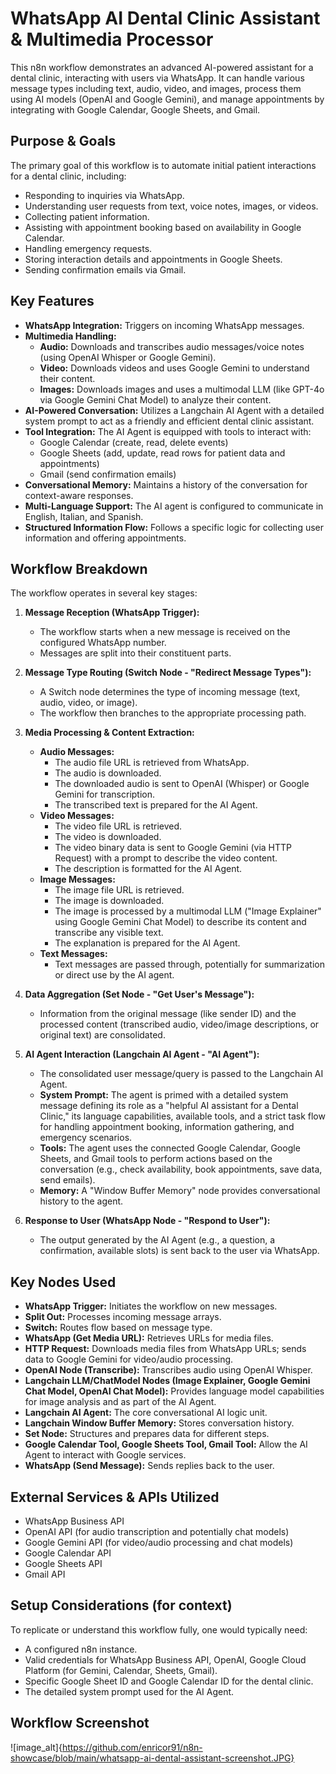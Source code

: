 # WhatsApp AI Dental Clinic Assistant & Multimedia Processor

This n8n workflow demonstrates an advanced AI-powered assistant for a dental clinic, interacting with users via WhatsApp. It can handle various message types including text, audio, video, and images, process them using AI models (OpenAI and Google Gemini), and manage appointments by integrating with Google Calendar, Google Sheets, and Gmail.

## Purpose & Goals

The primary goal of this workflow is to automate initial patient interactions for a dental clinic, including:
* Responding to inquiries via WhatsApp.
* Understanding user requests from text, voice notes, images, or videos.
* Collecting patient information.
* Assisting with appointment booking based on availability in Google Calendar.
* Handling emergency requests.
* Storing interaction details and appointments in Google Sheets.
* Sending confirmation emails via Gmail.

## Key Features

* **WhatsApp Integration:** Triggers on incoming WhatsApp messages.
* **Multimedia Handling:**
    * **Audio:** Downloads and transcribes audio messages/voice notes (using OpenAI Whisper or Google Gemini).
    * **Video:** Downloads videos and uses Google Gemini to understand their content.
    * **Images:** Downloads images and uses a multimodal LLM (like GPT-4o via Google Gemini Chat Model) to analyze their content.
* **AI-Powered Conversation:** Utilizes a Langchain AI Agent with a detailed system prompt to act as a friendly and efficient dental clinic assistant.
* **Tool Integration:** The AI Agent is equipped with tools to interact with:
    * Google Calendar (create, read, delete events)
    * Google Sheets (add, update, read rows for patient data and appointments)
    * Gmail (send confirmation emails)
* **Conversational Memory:** Maintains a history of the conversation for context-aware responses.
* **Multi-Language Support:** The AI agent is configured to communicate in English, Italian, and Spanish.
* **Structured Information Flow:** Follows a specific logic for collecting user information and offering appointments.

## Workflow Breakdown

The workflow operates in several key stages:

1.  **Message Reception (WhatsApp Trigger):**
    * The workflow starts when a new message is received on the configured WhatsApp number.
    * Messages are split into their constituent parts.

2.  **Message Type Routing (Switch Node - "Redirect Message Types"):**
    * A Switch node determines the type of incoming message (text, audio, video, or image).
    * The workflow then branches to the appropriate processing path.

3.  **Media Processing & Content Extraction:**
    * **Audio Messages:**
        * The audio file URL is retrieved from WhatsApp.
        * The audio is downloaded.
        * The downloaded audio is sent to OpenAI (Whisper) or Google Gemini for transcription.
        * The transcribed text is prepared for the AI Agent.
    * **Video Messages:**
        * The video file URL is retrieved.
        * The video is downloaded.
        * The video binary data is sent to Google Gemini (via HTTP Request) with a prompt to describe the video content.
        * The description is formatted for the AI Agent.
    * **Image Messages:**
        * The image file URL is retrieved.
        * The image is downloaded.
        * The image is processed by a multimodal LLM ("Image Explainer" using Google Gemini Chat Model) to describe its content and transcribe any visible text.
        * The explanation is prepared for the AI Agent.
    * **Text Messages:**
        * Text messages are passed through, potentially for summarization or direct use by the AI agent.

4.  **Data Aggregation (Set Node - "Get User's Message"):**
    * Information from the original message (like sender ID) and the processed content (transcribed audio, video/image descriptions, or original text) are consolidated.

5.  **AI Agent Interaction (Langchain AI Agent - "AI Agent"):**
    * The consolidated user message/query is passed to the Langchain AI Agent.
    * **System Prompt:** The agent is primed with a detailed system message defining its role as a "helpful AI assistant for a Dental Clinic," its language capabilities, available tools, and a strict task flow for handling appointment booking, information gathering, and emergency scenarios.
    * **Tools:** The agent uses the connected Google Calendar, Google Sheets, and Gmail tools to perform actions based on the conversation (e.g., check availability, book appointments, save data, send emails).
    * **Memory:** A "Window Buffer Memory" node provides conversational history to the agent.

6.  **Response to User (WhatsApp Node - "Respond to User"):**
    * The output generated by the AI Agent (e.g., a question, a confirmation, available slots) is sent back to the user via WhatsApp.

## Key Nodes Used

* **WhatsApp Trigger:** Initiates the workflow on new messages.
* **Split Out:** Processes incoming message arrays.
* **Switch:** Routes flow based on message type.
* **WhatsApp (Get Media URL):** Retrieves URLs for media files.
* **HTTP Request:** Downloads media files from WhatsApp URLs; sends data to Google Gemini for video/audio processing.
* **OpenAI Node (Transcribe):** Transcribes audio using OpenAI Whisper.
* **Langchain LLM/ChatModel Nodes (Image Explainer, Google Gemini Chat Model, OpenAI Chat Model):** Provides language model capabilities for image analysis and as part of the AI Agent.
* **Langchain AI Agent:** The core conversational AI logic unit.
* **Langchain Window Buffer Memory:** Stores conversation history.
* **Set Node:** Structures and prepares data for different steps.
* **Google Calendar Tool, Google Sheets Tool, Gmail Tool:** Allow the AI Agent to interact with Google services.
* **WhatsApp (Send Message):** Sends replies back to the user.

## External Services & APIs Utilized

* WhatsApp Business API
* OpenAI API (for audio transcription and potentially chat models)
* Google Gemini API (for video/audio processing and chat models)
* Google Calendar API
* Google Sheets API
* Gmail API

## Setup Considerations (for context)

To replicate or understand this workflow fully, one would typically need:

* A configured n8n instance.
* Valid credentials for WhatsApp Business API, OpenAI, Google Cloud Platform (for Gemini, Calendar, Sheets, Gmail).
* Specific Google Sheet ID and Google Calendar ID for the dental clinic.
* The detailed system prompt used for the AI Agent.

## Workflow Screenshot

![image_alt]{https://github.com/enricor91/n8n-showcase/blob/main/whatsapp-ai-dental-assistant-screenshot.JPG}

